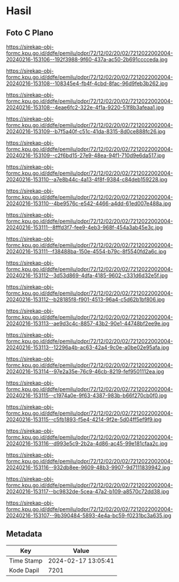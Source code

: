 # Hasil

## Foto C Plano

https://sirekap-obj-formc.kpu.go.id/ddfe/pemilu/pdpr/72/12/02/20/02/7212022002004-20240216-153106--192f3988-9f60-437a-ac50-2b691cccceda.jpg

https://sirekap-obj-formc.kpu.go.id/ddfe/pemilu/pdpr/72/12/02/20/02/7212022002004-20240216-153108--108345e4-fb4f-4cbd-8fac-96d9feb3b262.jpg

https://sirekap-obj-formc.kpu.go.id/ddfe/pemilu/pdpr/72/12/02/20/02/7212022002004-20240216-153108--4eae6fc2-322e-4f1a-9220-51f8b3afeaa1.jpg

https://sirekap-obj-formc.kpu.go.id/ddfe/pemilu/pdpr/72/12/02/20/02/7212022002004-20240216-153109--b7f5a40f-c51c-41da-8315-8d0ce888fc26.jpg

https://sirekap-obj-formc.kpu.go.id/ddfe/pemilu/pdpr/72/12/02/20/02/7212022002004-20240216-153109--c2f6bd15-27e9-48ea-94f1-710d9e6da517.jpg

https://sirekap-obj-formc.kpu.go.id/ddfe/pemilu/pdpr/72/12/02/20/02/7212022002004-20240216-153110--a7e8b44c-4a13-4f8f-9384-c84deb159228.jpg

https://sirekap-obj-formc.kpu.go.id/ddfe/pemilu/pdpr/72/12/02/20/02/7212022002004-20240216-153110--4be9576c-e542-4466-a4dd-61ed007e488a.jpg

https://sirekap-obj-formc.kpu.go.id/ddfe/pemilu/pdpr/72/12/02/20/02/7212022002004-20240216-153111--8fffd3f7-fee9-4eb3-968f-454a3ab45e3c.jpg

https://sirekap-obj-formc.kpu.go.id/ddfe/pemilu/pdpr/72/12/02/20/02/7212022002004-20240216-153111--f38488ba-150e-4554-b79c-8f5540fd2a6c.jpg

https://sirekap-obj-formc.kpu.go.id/ddfe/pemilu/pdpr/72/12/02/20/02/7212022002004-20240216-153112--3d53d869-4dfa-4185-9602-c331d6d32e5f.jpg

https://sirekap-obj-formc.kpu.go.id/ddfe/pemilu/pdpr/72/12/02/20/02/7212022002004-20240216-153112--b28185f8-f901-4513-96a4-c5d62b1bf806.jpg

https://sirekap-obj-formc.kpu.go.id/ddfe/pemilu/pdpr/72/12/02/20/02/7212022002004-20240216-153113--ae9d3c4c-8857-43b2-90e1-44748bf2ee9e.jpg

https://sirekap-obj-formc.kpu.go.id/ddfe/pemilu/pdpr/72/12/02/20/02/7212022002004-20240216-153113--12296a4b-ac63-42a4-9c0e-a0be02e95afa.jpg

https://sirekap-obj-formc.kpu.go.id/ddfe/pemilu/pdpr/72/12/02/20/02/7212022002004-20240216-153114--97e2a35e-76c9-46cb-8219-fef9501112ea.jpg

https://sirekap-obj-formc.kpu.go.id/ddfe/pemilu/pdpr/72/12/02/20/02/7212022002004-20240216-153115--c1974a0e-9f63-4387-983b-b66f270cb0f0.jpg

https://sirekap-obj-formc.kpu.go.id/ddfe/pemilu/pdpr/72/12/02/20/02/7212022002004-20240216-153115--c5fb1893-f5e4-4214-9f2e-5d04ff5ef9f9.jpg

https://sirekap-obj-formc.kpu.go.id/ddfe/pemilu/pdpr/72/12/02/20/02/7212022002004-20240216-153116--d993e5c9-2b2a-4d86-ac45-99e181cfaa2c.jpg

https://sirekap-obj-formc.kpu.go.id/ddfe/pemilu/pdpr/72/12/02/20/02/7212022002004-20240216-153116--932db8ee-9609-48b3-9907-9d7111839942.jpg

https://sirekap-obj-formc.kpu.go.id/ddfe/pemilu/pdpr/72/12/02/20/02/7212022002004-20240216-153117--bc9832de-5cea-47a2-b109-a8570c72dd38.jpg

https://sirekap-obj-formc.kpu.go.id/ddfe/pemilu/pdpr/72/12/02/20/02/7212022002004-20240216-153107--9b390484-5893-4e4a-bc59-f0231bc3a635.jpg


## Metadata

| Key        | Value               |
| ---------- | ------------------- |
| Time Stamp | 2024-02-17 13:05:41 |
| Kode Dapil | 7201                |



